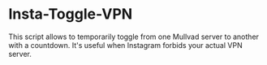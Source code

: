 # Insta-Toggle-VPN
This script allows to temporarily toggle from one Mullvad server to another with a countdown. It's useful when Instagram forbids your actual VPN server.
